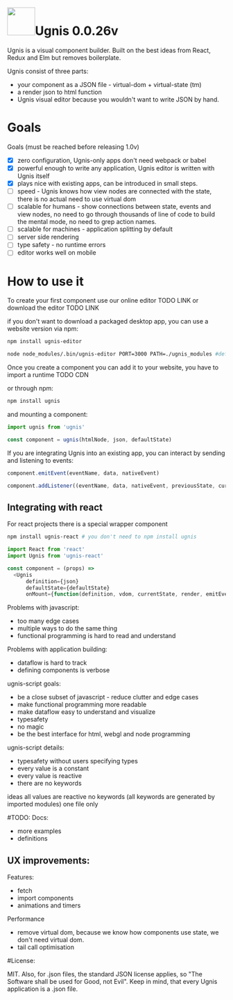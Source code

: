 # <img height="64" src="https://cloud.githubusercontent.com/assets/5903616/20250447/5fe963c2-aa17-11e6-8648-bc1760fdaeb7.png" />Ugnis 0.0.26v

Ugnis is a visual component builder. Built on the best ideas from React, Redux and Elm but removes boilerplate.

Ugnis consist of three parts:
  - your component as a JSON file - virtual-dom + virtual-state (tm)
  - a render json to html function
  - Ugnis visual editor because you wouldn't want to write JSON by hand.

# Goals
Goals (must be reached before releasing 1.0v)
  - [x] zero configuration, Ugnis-only apps don't need webpack or babel
  - [x] powerful enough to write any application, Ugnis editor is written with Ugnis itself
  - [x] plays nice with existing apps, can be introduced in small steps.
  - [ ] speed - Ugnis knows how view nodes are connected with the state, there is no actual need to use virtual dom
  - [ ] scalable for humans - show connections between state, events and view nodes,
        no need to go through thousands of line of code to build the mental mode, no need to grep action names.
  - [ ] scalable for machines - application splitting by default
  - [ ] server side rendering
  - [ ] type safety - no runtime errors
  - [ ] editor works well on mobile

# How to use it

To create your first component use our online editor TODO LINK or download the editor TODO LINK

if you don't want to download a packaged desktop app, you can use a website version via npm:
```bash
npm install ugnis-editor

node node_modules/.bin/ugnis-editor PORT=3000 PATH=./ugnis_modules #defaults
```

Once you create a component you can add it to your website, you have to import a runtime
TODO CDN

or through npm:
```bash
npm install ugnis
```

and mounting a component:
```javascript
import ugnis from 'ugnis'

const component = ugnis(htmlNode, json, defaultState)
```

If you are integrating Ugnis into an existing app, you can interact by sending and listening to events:
```javascript
component.emitEvent(eventName, data, nativeEvent)

component.addListener((eventName, data, nativeEvent, previousState, currentState, mutations)=>{ /*your code* /})
```

## Integrating with react
For react projects there is a special wrapper component
```bash
npm install ugnis-react # you don't need to npm install ugnis
```

```javascript
import React from 'react'
import Ugnis from 'ugnis-react'

const component = (props) =>
  <Ugnis
      definition={json}
      defaultState={defaultState}
      onMount={function(definition, vdom, currentState, render, emitEvent, addListener){}} />
```

Problems with javascript:
  - too many edge cases
  - multiple ways to do the same thing
  - functional programming is hard to read and understand

Problems with application building:
  - dataflow is hard to track
  - defining components is verbose
  
ugnis-script goals:
  - be a close subset of javascript - reduce clutter and edge cases
  - make functional programming more readable
  - make dataflow easy to understand and visualize
  - typesafety
  - no magic
  - be the best interface for html, webgl and node programming

ugnis-script details:
  - typesafety without users specifying types
  - every value is a constant
  - every value is reactive
  - there are no keywords

ideas
    all values are reactive
    no keywords (all keywords are generated by imported modules)
    one file only

#TODO:
Docs:
  - more examples
  - definitions

UX improvements:
  -

Features:
  - fetch
  - import components
  - animations and timers

Performance
  - remove virtual dom, because we know how components use state, we don't need virtual dom.
  - tail call optimisation

#License:

MIT. Also, for .json files, the standard JSON license applies, so "The Software shall be used for Good, not Evil".
Keep in mind, that every Ugnis application is a .json file.